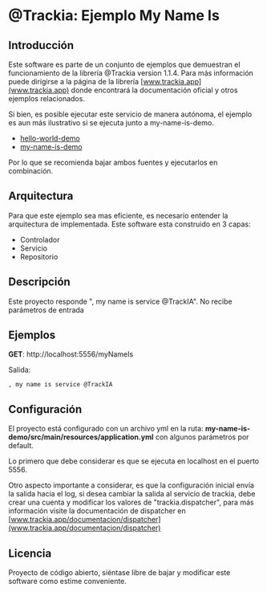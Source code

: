 # @Trackia: Ejemplo My Name Is



## Introducción


Este software es parte de un conjunto de ejemplos que demuestran el funcionamiento de la librería @Trackia version 1.1.4.
Para más información puede dirigirse a la página de la librería [www.trackia.app](www.trackia.app) donde encontrará la documentación oficial y otros ejemplos relacionados.



Si bien, es posible ejecutar este servicio de manera autónoma, el ejemplo es aun más ilustrativo si se ejecuta junto a my-name-is-demo.
- [hello-world-demo](https://github.com/trackiaapp/hello-world-demo)
- [my-name-is-demo](https://github.com/trackiaapp/my-name-is-demo)


Por lo que se recomienda bajar ambos fuentes y ejecutarlos en combinación.



## Arquitectura

Para que este ejemplo sea mas eficiente, es necesario entender la arquitectura de implementada. Este software esta construido en 3 capas:
- Controlador
- Servicio
- Repositorio



## Descripción
Este proyecto responde ", my name is service @TrackIA". No recibe parámetros de entrada 


## Ejemplos

**GET**: http://localhost:5556/myNameIs

Salida:

```
, my name is service @TrackIA

```


## Configuración
El proyecto está configurado con un archivo yml en la ruta: **my-name-is-demo/src/main/resources/application.yml** con algunos parámetros por default.


Lo primero que debe considerar es que se ejecuta en localhost en el puerto 5556.

Otro aspecto importante a considerar, es que la configuración inicial envía la salida hacia el log, si desea cambiar la salida al servicio de trackia, debe crear una cuenta y modificar los valores de "trackia.dispatcher", para más información visite la documentación de dispatcher en
[www.trackia.app/documentacion/dispatcher](www.trackia.app/documentacion/dispatcher)


## Licencia
Proyecto de código abierto, siéntase libre de bajar y modificar este software como estime conveniente.

